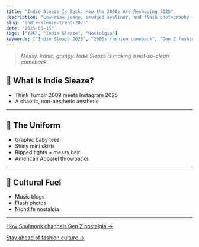 ```yaml
---
title: "Indie Sleaze Is Back: How the 2000s Are Reshaping 2025"
description: "Low-rise jeans, smudged eyeliner, and flash photography — the early 2000s aesthetic is back with a Gen Z twist."
slug: "indie-sleaze-trend-2025"
date: "2025-05-15"
tags: ["Y2K", "Indie Sleaze", "Nostalgia"]
keywords: ["Indie Sleaze 2025", "2000s fashion comeback", "Gen Z fashion"]
---
```


> _Messy, ironic, grungy. Indie Sleaze is making a not-so-clean comeback._

## 🎸 What Is Indie Sleaze?

- Think Tumblr 2009 meets Instagram 2025
- A chaotic, non-aesthetic aesthetic

---

## 🧥 The Uniform

- Graphic baby tees
- Shiny mini skirts
- Ripped tights + messy hair
- American Apparel throwbacks

---

## 🎤 Cultural Fuel

- Music blogs
- Flash photos
- Nightlife nostalgia

---

[How Soulmonk channels Gen Z nostalgia →](/soulmonk)

[Stay ahead of fashion culture →](/#newsletter)
